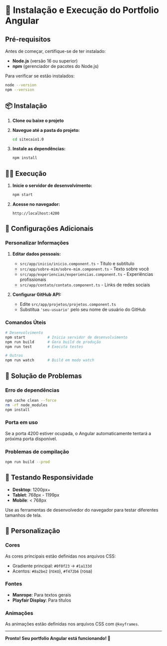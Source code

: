 # 🚀 Instalação e Execução do Portfolio Angular

## Pré-requisitos

Antes de começar, certifique-se de ter instalado:

- **Node.js** (versão 16 ou superior)
- **npm** (gerenciador de pacotes do Node.js)

Para verificar se estão instalados:
```bash
node --version
npm --version
```

## 📦 Instalação

1. **Clone ou baixe o projeto**

2. **Navegue até a pasta do projeto:**
   ```bash
   cd sitecaio1.0
   ```

3. **Instale as dependências:**
   ```bash
   npm install
   ```

## 🏃‍♂️ Execução

1. **Inicie o servidor de desenvolvimento:**
   ```bash
   npm start
   ```

2. **Acesse no navegador:**
   ```
   http://localhost:4200
   ```

## 🔧 Configurações Adicionais

### Personalizar Informações

1. **Editar dados pessoais:**
   - `src/app/inicio/inicio.component.ts` - Título e subtítulo
   - `src/app/sobre-mim/sobre-mim.component.ts` - Texto sobre você
   - `src/app/experiencias/experiencias.component.ts` - Experiências profissionais
   - `src/app/contato/contato.component.ts` - Links de redes sociais

2. **Configurar GitHub API:**
   - Edite `src/app/projetos/projetos.component.ts`
   - Substitua `'seu-usuario'` pelo seu nome de usuário do GitHub

### Comandos Úteis

```bash
# Desenvolvimento
npm start          # Inicia servidor de desenvolvimento
npm run build      # Gera build de produção
npm run test       # Executa testes

# Outros
npm run watch      # Build em modo watch
```

## 🐛 Solução de Problemas

### Erro de dependências
```bash
npm cache clean --force
rm -rf node_modules
npm install
```

### Porta em uso
Se a porta 4200 estiver ocupada, o Angular automaticamente tentará a próxima porta disponível.

### Problemas de compilação
```bash
npm run build --prod
```

## 📱 Testando Responsividade

- **Desktop**: 1200px+
- **Tablet**: 768px - 1199px  
- **Mobile**: < 768px

Use as ferramentas de desenvolvedor do navegador para testar diferentes tamanhos de tela.

## 🎨 Personalização

### Cores
As cores principais estão definidas nos arquivos CSS:
- Gradiente principal: `#0f0f23` → `#1a133d`
- Acentos: `#8a2be2` (roxo), `#f472b6` (rosa)

### Fontes
- **Manrope**: Para textos gerais
- **Playfair Display**: Para títulos

### Animações
As animações estão definidas nos arquivos CSS com `@keyframes`.

---

**Pronto! Seu portfolio Angular está funcionando! 🎉** 